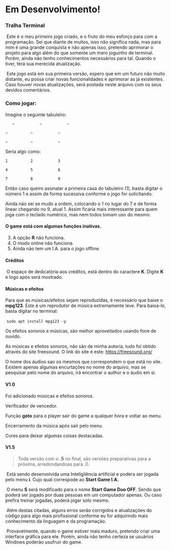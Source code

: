 # Em Desenvolvimento!

### Tralha Terminal

​	Este é o meu primeiro jogo criado, e o fruto do meu esforço para com a programação. Sei que diante de muitos, isso não significa nada, mas para mim é uma grande conquista e não apenas isso, pretendo aprimorar o projeto para algo além do que somente um mero joguinho de terminal. Porém, ainda não tenho conhecimentos necessários para tal. Quando o tiver, terá sua merecida atualização.

​	Este jogo está em sua primeira versão, espero que em um futuro não muito distante, eu possa criar novas funcionalidades e aprimorar as já existentes. Caso houver novas atualizações, será postada neste arquivo com os seus devidos comentários.

### Como jogar:

Imagine o seguinte tabuleiro:

`	~			~			~`	

`~		 	~			~`	

`~			~			~ `

Seria algo como:

`1			2			3`

`4 			5			6`

`7			8			9`

Então caso queiro assinalar a primeira casa do tabuleiro (1), basta digitar o número 1 e assim de forma sucessiva conforme o jogo for solicitando.

Ainda não sei se mudo a ordem, colocando o 1 no lugar do 7 e de forma linear chegando no 9, atual 1. Assim ficaria mais interessante para quem joga com o teclado numérico, mas nem todos tomam uso do mesmo.

#### O game está com algumas funções inativas.

3. A opção **R** não funciona.
2. O modo online não funciona.
3. Ainda não tem um I.A. para o jogo offline.

#### Créditos

​	O espaço de dedicatória aos créditos, está dentro do caractere **K**. Digite **K** e logo após será mostrado.

#### Músicas e efeitos

Para que as músicas/efeitos sejam reproduzidas, é necessário que baixe o **mpg123**. Este é um reprodutor de música extremamente leve. Para baixa-lo, basta digitar no terminal:

​			`sudo apt install mpg123 -y`

Os efeitos sonoros e músicas, são melhor aproveitados usando fone de ouvido. 

As músicas e efeitos sonoros, não são de minha autoria, tudo foi obtido através do site freesound. O link do site é este:  https://freesound.org/

O nome dos áudios sao os mesmos que correspondem o que está no site.  Existem apenas algumas encurtações no nome do arquivo, mas se pesquisar pelo nome do arquivo, irá encontrar o author e o áudio em si.



#### V1.0

 Foi adicionado músicas e efeitos sonoros.

 Verificador de vencedor.

 Função **goto** para o player sair do game a qualquer hora e voltar ao menu.

 Encerramento da música após sair pelo menu.

 Cores para deixar algumas coisas destacadas.



#### V1.5 

>  Toda versão com o **.5** no final, são versões preparativas para a próxima, arredondandoas para .0.

​	 Está sendo desenvolvida uma Inteligilência artificial e podera ser jogada pelo menu **i**. Cujo qual correspode ao **Start Game I.A.**

​	O menu **S** será modificado para o nome **Start Game Duo OFF**. Sendo que poderá ser jogado por duas pessoas em um computador apenas. Ou caso prefira treinar jogadas, poderá jogar solo mesmo.

​	Além destas citadas, alguns erros serão corrigidos e atualizações do código para algo mais profissional conforme eu for adquirindo mais conhecimento da linguagem e da programação.

​	Provavelmente, quando o game estiver mais maduro, pretendo criar uma interface gráfica para ele. Porém, ainda não tenho certeza se usuários Windows poderão usufruir do game. 